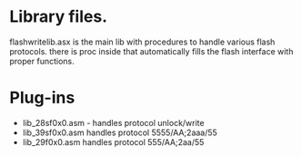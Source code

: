 # Library files.

flashwritelib.asx is the main lib with procedures to handle various flash protocols.
there is proc inside that automatically fills the flash interface with proper functions.

# Plug-ins
* lib_28sf0x0.asm - handles protocol unlock/write
* lib_39sf0x0.asm handles protocol 5555/AA;2aaa/55
* lib_29f0x0.asm handles protocol 555/AA;2aa/55
